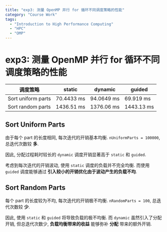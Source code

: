 ```yaml
---
title: "exp3: 测量 OpenMP 并行 for 循环不同调度策略的性能"
category: "Course Work"
tags:
  - "Introduction to High Performance Computing"
  - "HPC"
  - "OMP"
---
```


# exp3: 测量 OpenMP 并行 for 循环不同调度策略的性能

| 调度策略           | static     | dynamic    | guided     |
| ------------------ | ---------- | ---------- | ---------- |
| Sort uniform parts | 70.4433 ms | 94.0649 ms | 69.919 ms  |
| Sort random parts  | 1436.51 ms | 1376.06 ms | 1443.13 ms |

## Sort Uniform Parts

由于每个 part 的长度相同, 每次迭代的开销基本均衡. `nUniformParts = 100000`, 总迭代次数较 **多**.

因此, 分配过程耗时较长的 `dynamic` 调度开销显著高于 `static` 和 `guided`. 

考虑到每次迭代的开销波动, 使用 `static` 调度的负载并不完全均衡. 而使用 `guided` 调度能够通过 **引入较小的开销优化由于波动产生的负载不均**.

## Sort Random Parts

每个 part 的长度较为不均, 每次迭代的开销极不均衡. `nRandomParts = 100`, 总迭代次数较 **少**.

因此, 使用 `static` 和 `guided` 将导致负载的极不均衡. 而 `dynamic` 虽然引入了分配开销, 但总迭代次数少, **负载均衡带来的收益** 能够弥补 **分配** 带来的额外开销.